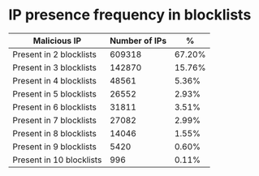 # IP presence frequency in blocklists
| Malicious IP | Number of IPs | % |
|----|----|----|
| Present in 2 blocklists | 609318 | 67.20% |
| Present in 3 blocklists | 142870 | 15.76% |
| Present in 4 blocklists | 48561 | 5.36% |
| Present in 5 blocklists | 26552 | 2.93% |
| Present in 6 blocklists | 31811 | 3.51% |
| Present in 7 blocklists | 27082 | 2.99% |
| Present in 8 blocklists | 14046 | 1.55% |
| Present in 9 blocklists | 5420 | 0.60% |
| Present in 10 blocklists | 996 | 0.11% |
